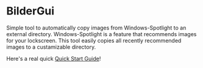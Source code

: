 # BilderGui
Simple tool to automatically copy images from Windows-Spotlight to an external directory. Windows-Spotlight is a feature that recommends images for your lockscreen. This tool easily copies all recently recommended images to a custamizable directory.

Here's a real quick [Quick Start Guide](https://github.com/NietroMiner00/BilderGui/wiki/Home/)!

